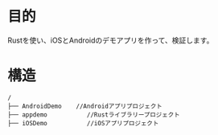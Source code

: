 # 目的
Rustを使い、iOSとAndroidのデモアプリを作って、検証します。

# 構造
```
/
├── AndroidDemo    //Androidアプリプロジェクト
├── appdemo           //Rustライブラリープロジェクト
├── iOSDemo           //iOSアプリプロジェクト
```

